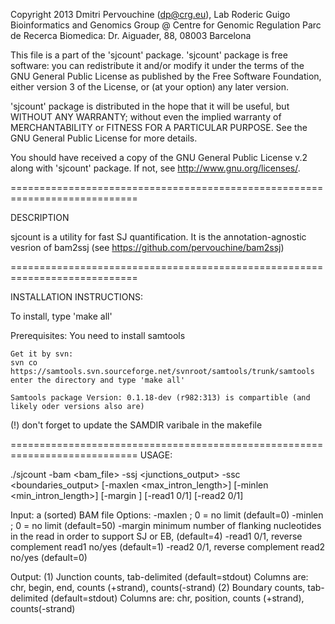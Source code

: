Copyright 2013 Dmitri Pervouchine (dp@crg.eu), Lab Roderic Guigo
Bioinformatics and Genomics Group @ Centre for Genomic Regulation
Parc de Recerca Biomedica: Dr. Aiguader, 88, 08003 Barcelona

This file is a part of the 'sjcount' package. 
'sjcount' package is free software: you can redistribute it and/or modify
it under the terms of the GNU General Public License as published by
the Free Software Foundation, either version 3 of the License, or
(at your option) any later version.

'sjcount' package is distributed in the hope that it will be useful,
but WITHOUT ANY WARRANTY; without even the implied warranty of
MERCHANTABILITY or FITNESS FOR A PARTICULAR PURPOSE.  See the
GNU General Public License for more details.

You should have received a copy of the GNU General Public License v.2
along with 'sjcount' package.  If not, see <http://www.gnu.org/licenses/>.

============================================================================

DESCRIPTION

sjcount is a utility for fast SJ quantification. It is the annotation-agnostic 
vesrion of bam2ssj (see https://github.com/pervouchine/bam2ssj)

============================================================================

INSTALLATION INSTRUCTIONS:

To install, type 'make all'

Prerequisites:
	You need to install samtools

	Get it by svn:
	svn co https://samtools.svn.sourceforge.net/svnroot/samtools/trunk/samtools
	enter the directory and type 'make all'

	Samtools package Version: 0.1.18-dev (r982:313) is compartible (and likely oder versions also are)

(!)	don't forget to update the SAMDIR varibale in the makefile

============================================================================
USAGE: 

./sjcount -bam <bam_file> -ssj <junctions_output> -ssc <boundaries_output> [-maxlen <max_intron_length>] [-minlen <min_intron_length>] [-margin <length>] [-read1 0/1] [-read2 0/1]

Input:   a (sorted) BAM file
Options:
	-maxlen <upper limit on intron length>; 0 = no limit (default=0)
	-minlen <lower limit on intron length>; 0 = no limit (default=50)
	-margin <length> minimum number of flanking nucleotides in the read in order to support SJ or EB, (default=4)
	-read1 0/1, reverse complement read1 no/yes (default=1)
	-read2 0/1, reverse complement read2 no/yes (default=0)

Output: (1) Junction counts, tab-delimited  (default=stdout)
	Columns are: chr, begin, end, counts (+strand), counts(-strand)
	(2) Boundary counts, tab-delimited  (default=stdout)
	Columns are: chr, position, counts (+strand), counts(-strand)

